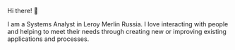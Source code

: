 Hi there! 👋

I am a Systems Analyst in Leroy Merlin Russia. I love interacting with people and helping to meet their needs through creating new or improving existing applications and processes.

